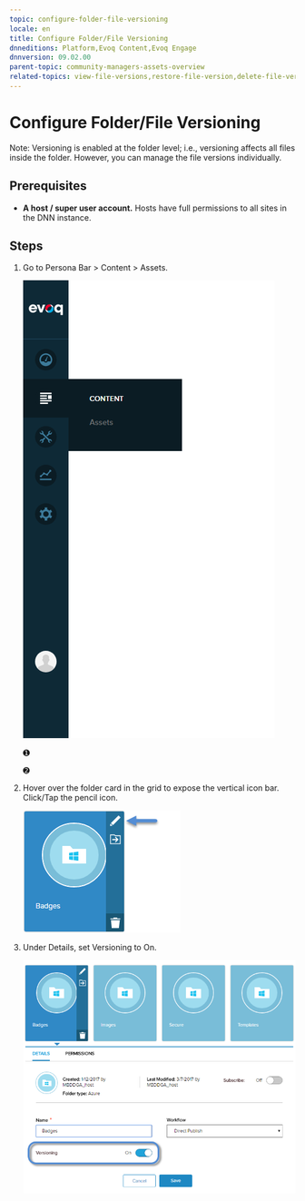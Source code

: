 ```yaml
---
topic: configure-folder-file-versioning
locale: en
title: Configure Folder/File Versioning
dnneditions: Platform,Evoq Content,Evoq Engage
dnnversion: 09.02.00
parent-topic: community-managers-assets-overview
related-topics: view-file-versions,restore-file-version,delete-file-version
---
```


# Configure Folder/File Versioning

Note: Versioning is enabled at the folder level; i.e., versioning affects all files inside the folder. However, you can manage the file versions individually.

## Prerequisites

*   **A host / super user account.** Hosts have full permissions to all sites in the DNN instance.

## Steps

1.  Go to Persona Bar \> Content \> Assets.
    
    ![Persona Bar > Content > Assets](img/scr-pbar-mod-Content-E91.png)
    
    ➊
    
    ➋
    
2.  Hover over the folder card in the grid to expose the vertical icon bar. Click/Tap the pencil icon.
    
      
    
    ![Folder card iconbar - pencil](img/scr-Assets-foldercard-iconbar-edit-E90.png)
    
      
    
3.  Under Details, set Versioning to On.
    
      
    
    ![Content > Assets — Edit > Detail > Versioning](img/scr-Assets-asset-edit-enableversioning-E90.png)